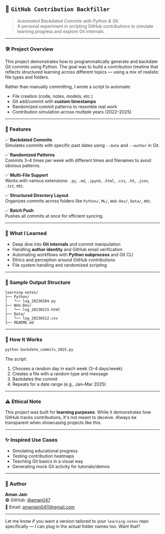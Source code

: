 
## 📘 `GitHub Contribution Backfiller`  
> _Automated Backdated Commits with Python & Git_  
A personal experiment in scripting GitHub contributions to simulate learning progress and explore Git internals.

---

### 🛠️ Project Overview

This project demonstrates how to programmatically generate and backdate Git commits using Python. The goal was to build a contribution timeline that reflects structured learning across different topics — using a mix of realistic file types and folders.

Rather than manually committing, I wrote a script to automate:
- File creation (code, notes, models, etc.)
- Git add/commit with **custom timestamps**
- Randomized commit patterns to resemble real work
- Contribution simulation across multiple years (2022–2025)

---

### 🚀 Features

✅ **Backdated Commits**  
Simulates commits with specific past dates using `--date` and `--author` in Git.

✅ **Randomized Patterns**  
Commits 3–4 times per week with different times and filenames to avoid obvious patterns.

✅ **Multi-File Support**  
Works with various extensions: `.py`, `.md`, `.ipynb`, `.html`, `.css`, `.h5`, `.json`, `.txt`, etc.

✅ **Structured Directory Layout**  
Organizes commits across folders like `Python/`, `ML/`, `Web-Dev/`, `Data/`, etc.

✅ **Batch Push**  
Pushes all commits at once for efficient syncing.

---

### 🧠 What I Learned

- Deep dive into **Git internals** and commit manipulation
- Handling **author identity** and GitHub email verification
- Automating workflows with **Python subprocess** and Git CLI
- Ethics and perception around GitHub contributions
- File system handling and randomized scripting

---

### 📂 Sample Output Structure
```
learning-notes/
├── Python/
│   └── log_20230104.py
├── Web-Dev/
│   └── log_20230215.html
├── Data/
│   └── log_20230312.csv
├── README.md
```

---

### 🧩 How It Works

```bash
python backdate_commits_2025.py
```

The script:
1. Chooses a random day in each week (3–4 days/week)
2. Creates a file with a random type and message
3. Backdates the commit
4. Repeats for a date range (e.g., Jan–Mar 2025)

---

### ⚠️ Ethical Note

This project was built for **learning purposes**. While it demonstrates how GitHub tracks contributions, it's not meant to deceive. Always be transparent when showcasing projects like this.

---

### ✨ Inspired Use Cases
- Simulating educational progress
- Testing contribution heatmaps
- Teaching Git basics in a visual way
- Generating mock Git activity for tutorials/demos

---

### 📌 Author

**Aman Jain**  
🟢 GitHub: [@aman047](https://github.com/aman047)  
📧 Email: amanjain0411@gmail.com

---

Let me know if you want a version tailored to your `learning-notes` repo specifically — I can plug in the actual folder names too. Want that?
